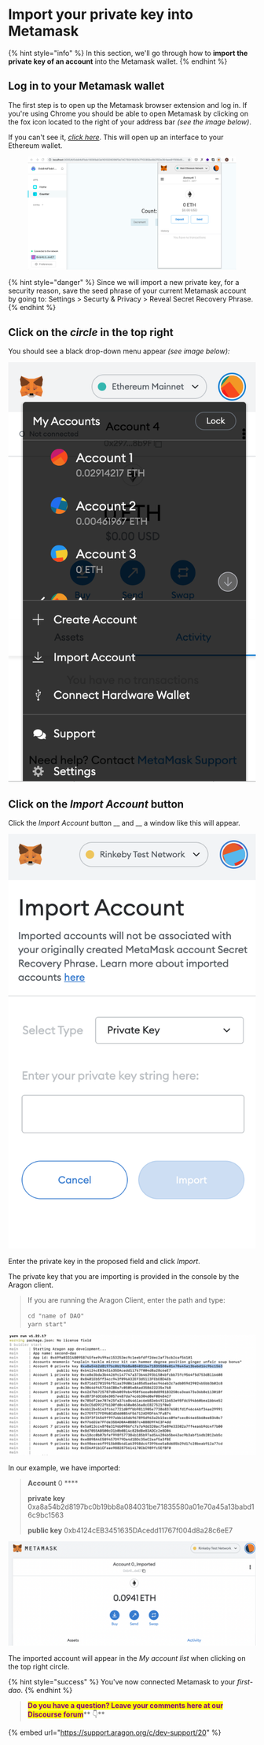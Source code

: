 # Import your private key into Metamask

{% hint style="info" %}
In this section, we'll go through how to **import the private key of an account** into the Metamask wallet.
{% endhint %}

## Log in to your Metamask wallet

The first step is to open up the Metamask browser extension and log in. If you're using Chrome you should be able to open Metamask by clicking on the fox icon located to the right of your address bar _(see the image below)_.&#x20;

If you can't see it, [_click here_](https://chrome.google.com/webstore/search/metamask). This will open up an interface to your Ethereum wallet.&#x20;

<figure><img src="../../../../../.gitbook/assets/m-3.png" alt=""><figcaption></figcaption></figure>

{% hint style="danger" %}
Since we will import a new private key, for a security reason, save the seed phrase of your current Metamask account by going to: Settings > Securty & Privacy > Reveal Secret Recovery Phrase.
{% endhint %}

## Click on the _**circle**_ in the top right

You should see a black drop-down menu appear _(see image below):_

__![](<../../../../../.gitbook/assets/Screenshot 2022-04-25 at 13.06.32 (1).png>)__

## Click on the _Import Account_ button

Click the _Import Account_ button __ and __ a window like this will appear.

![](<../../../../../.gitbook/assets/Schermata 2022-06-14 alle 10.49.39.png>)

Enter the private key in the proposed field and click _Import_.

The private key that you are importing is provided in the console by the Aragon client.&#x20;

> If you are running the Aragon Client, enter the path and type:
>
> `cd "name of DAO"`\
> `yarn start"`

![](<../../../../../.gitbook/assets/Schermata 2022-06-14 alle 11.00.44.png>)

In our example, we have imported:

> **Account** 0 ****&#x20;
>
> **private key** 0xa8a54b2d8197bc0b19bb8a084031be71835580a01e70a45a13babd16c9bc1563
>
> **public key** 0xb4124cEB3451635DAcedd11767f004d8a28c6eE7

![](<../../../../../.gitbook/assets/Schermata 2022-06-14 alle 11.11.23.png>)

The imported account will appear in the _My account list_ when clicking on the top right circle.

{% hint style="success" %}
You've now connected Metamask to your _first-dao_.
{% endhint %}



> <mark style="color:purple;">**Do you have a question? Leave your comments here at our Discourse forum**</mark>** 👇**

{% embed url="https://support.aragon.org/c/dev-support/20" %}
